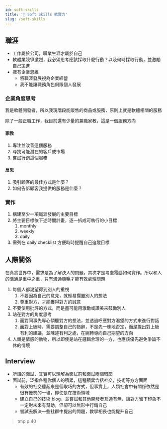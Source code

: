 ```yaml
---
id: soft-skills
title: '📗 Soft Skills 軟實力'
slug: /soft-skills
---
```


## 職涯

- 工作屬於公司，職業生涯才屬於自己
- 軟體業競爭激烈，我必須思考應該採取什麼行動？以及何時採取行動，並激勵自己策進
- 擁有企業思維
  - 將職涯發展視為企業經營
  - 我不能讓職務角色侷限個人發展

### 企業角度思考

我是軟體開發者，所以我現階段能販售的商品或服務，原則上就是軟體相關的服務

除了一般正職工作，我目前還有少量的兼職家教，這是一個服務方向

#### 家教

1. 專注並改善這個服務
2. 尋找可能潛在的客戶或市場
3. 嘗試行銷這個服務

#### 反思

1. 吸引顧客的最佳方式是什麼？
2. 如何告訴顧客我提供的服務是什麼？

### 實作

1. 構建至少一項職涯發展的主要目標
2. 將主要目標依下述時間計畫，逐一拆成可執行的小目標
   1. monthly
   2. weekly
   3. daily
3. 需列在 daily checklist 方便時時提醒自己追蹤目標

## 人際關係

在真實世界中，需求是為了解決人的問題，其次才是考慮電腦如何實作。所以和人的溝通是重中之重，只有溝通順暢才能有效處理問題

1. 每個人都渴望得到別人的重視
   1. 不要因為自己的意見，就輕易擱置別人的想法
   2. 尊重對方，才能獲得對方的誠意
2. 不要使用批評的方式，而是盡可能用激勵或讚美來鼓勵別人
3. 站在對方的角度思考
   1. 面對同事先專心傾聽對方的想法，並透過呼應對方渴望的方式來進行對話
   2. 面對上級時，需要調整自己的措辭，不是先一昧地否定，而是提出對上級有利的建議，並陳述有利之處，在婉轉導向自己期望的方向
4. 人類是情感的動物，所以即使是站在邏輯合理的一方，也應該優先避免爭論不休的情境

## Interview

- 所謂的面試，其實可以理解為面試前和面試兩個環節
- 面試前，泛指各種你個人的積累，這種積累含括社交，技術等方方面面
  - 有效的社交聽起來是個取巧的方式，但事實上，人類社會中有關係依然是很有優勢的一環，即使是在技術領域
  - 建立自己的技術 blog，並嘗試和其他開發者互通有無，讓對方留下印象不一定對未來有幫助，但卻可以無形中行銷自己
  - 嘗試去解決一些社群中提出的問題，教學相長也能提升自己

> tmp p.40
